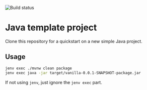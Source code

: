 ![Build status](https://github.com/pelaakso/java-template/actions/workflows/build-java.yml/badge.svg?branch=main)

# Java template project

Clone this repository for a quickstart on a new simple Java project.

## Usage

```bash
jenv exec ./mvnw clean package
jenv exec java -jar target/vanilla-0.0.1-SNAPSHOT-package.jar
```

If not using `jenv`, just ignore the `jenv exec` part.
